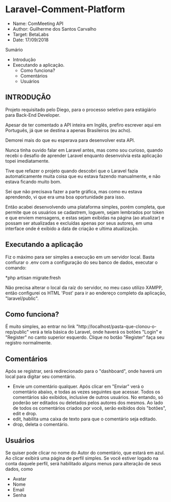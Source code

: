 # Laravel-Comment-Platform

* Name: ComMeeting API
* Author: Guilherme dos Santos Carvalho
* Target: BetaLabs
* Date: 17/09/2018

Sumário
 - Introdução
 - Executando a aplicação.
   - Como funciona?
   - Comentários
   - Usuários


 ## INTRODUÇÃO


Projeto requisitado pelo Diego, para o 
processo seletivo para estágiário para 
Back-End Developer.

Apesar de ter comentado a API inteira
em Inglês, prefiro escrever aqui em
Português, já que se destina a apenas
Brasileiros (eu acho).

Demorei mais do que eu esperava para
desenvolver esta API.

Nunca tinha ouvido falar em Laravel
antes, mas como sou curioso, quando
recebi o desafio de aprender Laravel
enquanto desenvolvia esta aplicação
topei imediatamente.

Tive que refazer o projeto quando descobri que o Laravel
fazia automaticamente muita coisa que
eu estava fazendo manualmente, e não
estava ficando muito bom.

Sei que não precisava fazer a parte
gráfica, mas como eu estava aprendendo,
vi que era uma boa oportunidade para
isso. 

Então acabei desenvolvendo uma
plataforma simples, porém completa,
que permite que os usuários se cadastrem,
loguem, sejam lembrados por token e que
enviem mensagens, e estas sejam exibidas
na página (ao atualizar) e possam ser
atualizadas e excluídas apenas por seus
autores, em uma interface onde é exibido
a data de criação e ultima atualização.

## Executando a aplicação

Fiz o máximo para ser simples a execução em um servidor local. Basta confiurar o .env com a configuração do seu banco de dados,
executar o comando: 

 *php artisan migrate:fresh

Não precisa alterar o local da raíz do servidor, no meu caso utilizo XAMPP, então configurei os HTML 'Post' para ir ao endereço
completo da aplicação, "laravel/public".

## Como funciona?

É muito simples, ao entrar no link "http://localhost/pasta-que-clonou-o-rep/public" verá a tela básica do Laravel, onde haverá os botões 
"Login" e "Register" no canto superior esquerdo.
Clique no botão "Register" faça seu registro normalmente.

## Comentários

Após se registrar, será redirecionado para o "dashboard", onde haverá um local para digitar seu comentário.
 - Envie um comentário qualquer.
Após clicar em "Enviar" verá o comentário abaixo, e todas as vezes seguintes que acessar.
Todos os comentários são exibidos, inclusive de outros usuários. No entando, só poderão ser editados ou deletados pelos
autores dos mesmos.
Ao lado de todos os comentários criados por você, serão exibidos dois "botões", edit e drop.
 - edit, habilita uma caixa de texto para que o comentário seja editado.
 - drop, deleta o comentário.
 
## Usuários

Se quiser pode clicar no nome do Autor do comentário, que estará em azul. Ao clicar exibirá uma página de perfil simples.
Se você estiver logado na conta daquele perfil, será habilitado alguns menus para alteração de seus dados, como
 * Avatar
 * Nome
 * Email
 * Senha

